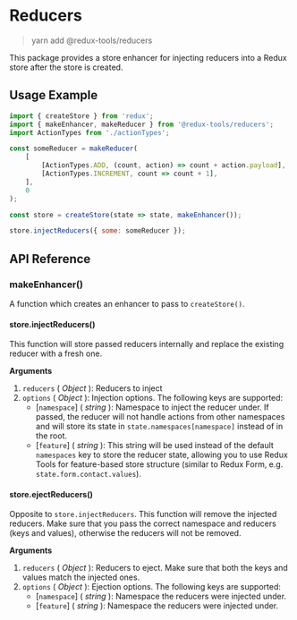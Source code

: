 # Reducers

> yarn add @redux-tools/reducers

This package provides a store enhancer for injecting reducers into a Redux store after the store is created.

## Usage Example

```js
import { createStore } from 'redux';
import { makeEnhancer, makeReducer } from '@redux-tools/reducers';
import ActionTypes from './actionTypes';

const someReducer = makeReducer(
	[
		[ActionTypes.ADD, (count, action) => count + action.payload],
		[ActionTypes.INCREMENT, count => count + 1],
	],
	0
);

const store = createStore(state => state, makeEnhancer());

store.injectReducers({ some: someReducer });
```

## API Reference

### makeEnhancer()

A function which creates an enhancer to pass to `createStore()`.

#### store.injectReducers()

This function will store passed reducers internally and replace the existing reducer with a fresh one.

**Arguments**

1. `reducers` ( _Object_ ): Reducers to inject
2. `options` ( _Object_ ): Injection options. The following keys are supported:
   - [`namespace`] \( _string_ ): Namespace to inject the reducer under. If passed, the reducer will not handle actions from other namespaces and will store its state in `state.namespaces[namespace]` instead of in the root.
   - [`feature`] \( _string_ ): This string will be used instead of the default `namespaces` key to store the reducer state, allowing you to use Redux Tools for feature-based store structure (similar to Redux Form, e.g. `state.form.contact.values`).

#### store.ejectReducers()

Opposite to `store.injectReducers`. This function will remove the injected reducers. Make sure that you pass the correct namespace and reducers (keys and values), otherwise the reducers will not be removed.

**Arguments**

1. `reducers` ( _Object_ ): Reducers to eject. Make sure that both the keys and values match the injected ones.
2. `options` ( _Object_ ): Ejection options. The following keys are supported:
   - [`namespace`] \( _string_ ): Namespace the reducers were injected under.
   - [`feature`] \( _string_ ): Namespace the reducers were injected under.
